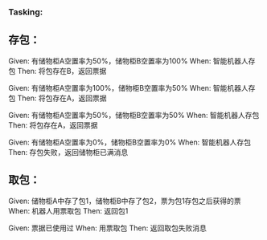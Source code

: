 ### Tasking:

## 存包：

Given: 有储物柜A空置率为50%，储物柜B空置率为100%
When: 智能机器人存包
Then: 将包存在B，返回票据

Given: 有储物柜A空置率为100%，储物柜B空置率为50%
When: 智能机器人存包
Then: 将包存在A，返回票据

Given: 有储物柜A空置率为50%，储物柜B空置率为50%
When: 智能机器人存包
Then: 将包存在A，返回票据

Given: 有储物柜A空置率为0%，储物柜B空置率为0%
When: 智能机器人存包
Then: 存包失败，返回储物柜已满消息

## 取包：

Given: 储物柜A中存了包1，储物柜B中存了包2，票为包1存包之后获得的票
When: 机器人用票取包
Then: 返回包1

Given: 票据已使用过
When: 用票取包
Then: 返回取包失败消息